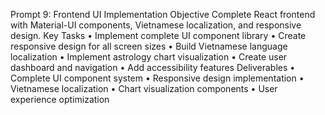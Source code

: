 Prompt 9: Frontend UI Implementation
Objective
Complete React frontend with Material-UI components, Vietnamese localization, and responsive design.
Key Tasks
	•	Implement complete UI component library
	•	Create responsive design for all screen sizes
	•	Build Vietnamese language localization
	•	Implement astrology chart visualization
	•	Create user dashboard and navigation
	•	Add accessibility features
Deliverables
	•	Complete UI component system
	•	Responsive design implementation
	•	Vietnamese localization
	•	Chart visualization components
	•	User experience optimization
